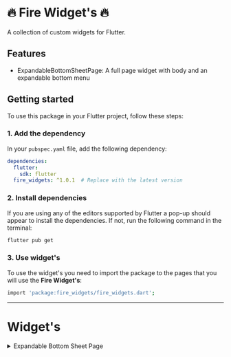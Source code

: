# 🔥 Fire Widget's 🔥

A collection of custom widgets for Flutter.


## Features

- ExpandableBottomSheetPage: A full page widget with body and an expandable bottom menu

## Getting started

To use this package in your Flutter project, follow these steps:

### 1. Add the dependency

In your `pubspec.yaml` file, add the following dependency:

```yaml
dependencies:
  flutter:
    sdk: flutter
  fire_widgets: ^1.0.1  # Replace with the latest version
```
### 2. Install dependencies
If you are using any of the editors supported by Flutter a pop-up should appear to install the dependencies. If not, run the following command in the terminal:
```bash
flutter pub get
```

### 3. Use widget's
To use the widget's you need to import the package to the pages that you will use the **Fire Widget's**:
```bash
import 'package:fire_widgets/fire_widgets.dart';
```

***
# Widget's

<details>
<summary>Expandable Bottom Sheet Page</summary>

### Description
This widget consists of a complete page, with a body and an expandable bottom menu.

### Usage

Use it like any other Flutter widget. But be aware that it is a complete page, so place it as the root of your page. If you want, you can place it inside a Scaffold or another base at this same type.
Here is an usage example:

```dart
import 'package:flutter/material.dart';
import 'package:fire_widgets/fire_widgets.dart';

void main() {
  runApp(const ExpandableBottomSheetApp());
}

class ExpandableBottomSheetApp extends StatelessWidget {
  const ExpandableBottomSheetApp({super.key});

  @override
  Widget build(BuildContext context) {
    final ThemeData theme = ThemeData(
      colorScheme: ColorScheme.fromSeed(
        seedColor: Colors.blue,
      ),
      useMaterial3: true,
    );

    return MaterialApp(
      theme: theme,
      home: Scaffold(
        appBar: AppBar(
          title: Center(
            child: Text(
              'Expandable Bottom Sheet Example',
            ),
          ),
          backgroundColor: theme.colorScheme.primary,
          foregroundColor: theme.colorScheme.onPrimary,
        ),

        body: ExpandableBottomSheetPage(
          arrowIcon: Icons.keyboard_arrow_up,
          animationDuration: 400,
          headerHeightPercentage: 0.05,
          openedHeightPercentage: 0.5,
          arrowRightMargin: 8,
          arrowColor: theme.colorScheme.onPrimary,
          arrowSize: 24,
          headerDecoration: BoxDecoration(
            color: theme.colorScheme.primary,
            borderRadius: const BorderRadius.vertical(top: Radius.circular(16)),
            boxShadow: [
              BoxShadow(
                color: theme.colorScheme.primary,
                blurRadius: 10,
                offset: const Offset(0, -2),
              ),
            ],
          ),

          body: Center(
            child: Text(
              'This is the main content of the page',
              style: theme.textTheme.bodyLarge,
            ),
          ),

          header: Center(
            child: Text(
              'THIS IS THE HEADER',
              style: TextStyle(
                fontSize: 16,
                fontWeight: FontWeight.bold,
                color: theme.colorScheme.onPrimary,
              ),
              
            ),
          ),
          
          bottomSheetBody: Column(
            children: [
              Padding(
                padding: const EdgeInsets.all(8.0),
                child: Text(
                  'This is the bottom sheet body',
                  style: theme.textTheme.bodyLarge,
                ),
              ),
              Expanded(
                child: ListView.builder(
                  itemCount: 20,
                  itemBuilder: (context, index) {
                    return ListTile(
                      title: Text(
                        'Item $index',
                        style: theme.textTheme.bodyMedium,
                      ),
                    );
                  },
                ),
              ),
            ],
          ),
        ),
      ),
    );
  }
}
```
</details>
